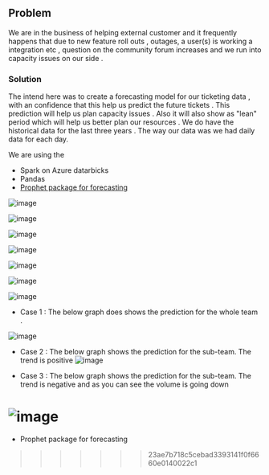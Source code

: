 
## Problem 

We are in the business of  helping external customer and it frequently   happens that due to new feature roll outs , outages, a user(s) is working a integration  etc , question on the  community forum increases and we run into capacity issues on our side .

### Solution 
The intend here was to create a forecasting model for our ticketing data , with an confidence that this help us predict the future tickets . This prediction will help us plan capacity issues . Also it will also show as "lean" period which will help us better plan our resources .  We do have the historical data for the last three years . The way our data was we had daily data for each day. 

We are using the 
* Spark on Azure datarbicks 
* Pandas 
* [Prophet package for forecasting](https://facebook.github.io/prophet/) 

![image](https://user-images.githubusercontent.com/47539458/191912302-c6d029a2-6e45-49bb-ae4e-b35071b26e6f.png)


![image](https://user-images.githubusercontent.com/47539458/191910421-286723e3-4e22-49e2-a6d8-e07004363542.png)

![image](https://user-images.githubusercontent.com/47539458/191910471-4d0c898c-1262-40f1-9763-37b2ad32a34b.png)

![image](https://user-images.githubusercontent.com/47539458/191910502-73bf8ea5-3023-4e22-96a1-d8fe24707f36.png)

![image](https://user-images.githubusercontent.com/47539458/191910561-35e7d475-d9c3-48ed-aae2-6a3a1c673420.png)

![image](https://user-images.githubusercontent.com/47539458/191910593-bf9106cb-9eaa-4ac2-bfab-c9071da35e8f.png)

![image](https://user-images.githubusercontent.com/47539458/191910615-862eb71f-adac-4841-8b3b-573c57a05624.png)


* Case 1 : 
The  below graph does shows the prediction for the whole team .

![image](https://user-images.githubusercontent.com/47539458/191910856-0dc3f200-e4de-4385-8ba9-8b8c3ecd6a93.png)

* Case 2 : 
The  below graph  shows the prediction for the sub-team. The trend is positive 
![image](https://user-images.githubusercontent.com/47539458/191911308-3c552216-7635-46ad-bf15-fab0864d3969.png)

* Case 3 : 
The  below graph  shows the prediction for the sub-team. The trend is negative and as you can see the volume is going down  

![image](https://user-images.githubusercontent.com/47539458/191911359-0149a080-eabb-4abd-b133-02f95f1e39b3.png)
=======
* Prophet package for forecasting 
>>>>>>> 23ae7b718c5cebad3393141f0f6660e0140022c1


 
